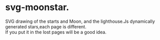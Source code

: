 # svg-moonstar.
SVG drawing of the starts and Moon, and the lighthouse.Js dynamically generated stars,each page is different.<br>
If you put it in the lost pages will be a good idea.
